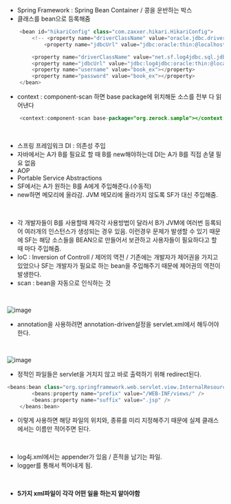 - Spring Framework : Spring Bean Container / 콩을 운반하는 박스
- 클래스를 bean으로 등록해줌

```java
	<bean id="hikariConfig" class="com.zaxxer.hikari.HikariConfig">
		<!-- <property name="driverClassName" value="oracle.jdbc.driver.OracleDriver"></property> 
			<property name="jdbcUrl" value="jdbc:oracle:thin:@localhost:1521:XE"></property> -->

		<property name="driverClassName" value="net.sf.log4jdbc.sql.jdbcapi.DriverSpy"></property>
		<property name="jdbcUrl" value="jdbc:log4jdbc:oracle:thin:@localhost:1521:XE"></property>
		<property name="username" value="book_ex"></property>
		<property name="password" value="book_ex"></property>
	</bean>
```
- context : component-scan 하면 base package에 위치해둔 소스를 전부 다 읽어낸다

```java
	<context:component-scan base-package="org.zerock.sample"></context:component-scan>
```

<br>

- 스프링 프레임워크 DI : 의존성 주입
- 자바에서는 A가 B를 필요로 할 때 B를 new해야하는데 DI는 A가 B를 직접 손댈 필요 없음
- AOP
- Portable Service Abstractions
- SF에서는 A가 원하는 B를 A에게 주입해준다.(수동적)
- new하면 메모리에 올라감. JVM 메모리에 올라가지 않도록 SF가 대신 주입해줌.

<BR>

- 각 개발자들이 B를 사용할때 제각각 사용방법이 달라서 B가 JVM에 여러번 등록되어 여러개의 인스턴스가 생성되는 경우 있음. 이런경우 문제가 발생할 수 있기 때문에 SF는 해당 소스들을 BEAN으로 만들어서 보관하고 사용자들이 필요하다고 할 때 마다 주입해줌.
- IoC : Inversion of Controll / 제어의 역전 / 기존에는 개발자가 제어권을 가지고 있었으나 SF는 개발자가 필요로 하는 bean을 주입해주기 때문에 제어권의 역전이 발생한다.
- scan : bean을 자동으로 인식하는 것

<br>

![image](https://github.com/user-attachments/assets/d425432e-4d94-426b-a93f-e11f093300c6)

- annotation을 사용하려면 annotation-driven설정을 servlet.xml에서 해두어야 한다.

<br>

![image](https://github.com/user-attachments/assets/296a10d3-b7b8-4bcd-b104-3c811e6046d5)

- 정적인 파일들은 servlet을 거치지 않고 바로 출력하기 위해 redirect된다.

```java
<beans:bean class="org.springframework.web.servlet.view.InternalResourceViewResolver">
		<beans:property name="prefix" value="/WEB-INF/views/" />
		<beans:property name="suffix" value=".jsp" />
	</beans:bean>
```

- 이렇게 사용하면 해당 파일의 위치와, 종류를 미리 지정해주기 때문에 실제 클래스에서는 이름만 적어주면 된다.

<br>

- log4j.xml에서는 appender가 있음 / 흔적을 남기는 파일.
- logger를 통해서 찍어내게 됨.

<br>

- **5가지 xml파일이 각각 어떤 일을 하는지 알아야함**

<br>

